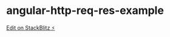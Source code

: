 # angular-http-req-res-example

[Edit on StackBlitz ⚡️](https://stackblitz.com/edit/angular-http-req-res-example)
